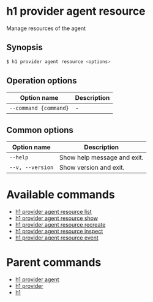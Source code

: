 
# h1 provider agent resource

Manage resources of the agent

## Synopsis

```bash
$ h1 provider agent resource <options>
```

## Operation options

| Option name               | Description |
| ------------------------- | ----------- |
| ```--command {command}``` | -           |

## Common options

| Option name          | Description                 |
| -------------------- | --------------------------- |
| ```--help```         | Show help message and exit. |
| ```--v, --version``` | Show version and exit.      |

# Available commands

* [h1 provider agent resource list](./list/README.md)
* [h1 provider agent resource show](./show/README.md)
* [h1 provider agent resource recreate](./recreate/README.md)
* [h1 provider agent resource inspect](./inspect/README.md)
* [h1 provider agent resource event](./event/README.md)

# Parent commands

* [h1 provider agent](./../README.md)
* [h1 provider](./../../README.md)
* [h1](./../../../README.md)
